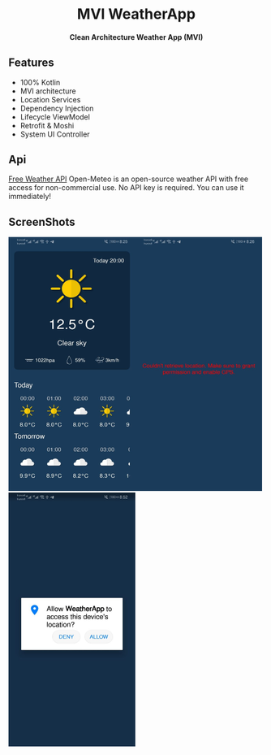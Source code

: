 <h1 align="center">MVI WeatherApp</h1>

<h4 align="center">Clean Architecture Weather App (MVI)</h4>

## Features
* 100% Kotlin
* MVI architecture
* Location Services
* Dependency Injection
* Lifecycle ViewModel
* Retrofit & Moshi
* System UI Controller

## Api 
 <a href="https://open-meteo.com/">Free Weather API</a>
 Open-Meteo is an open-source weather API with free access for non-commercial use. No API key is required. You can use it immediately!

## ScreenShots
<img src="/screenshots/screenshot1.jpg" width="250" height="500"><img src="/screenshots/screenshot2.jpg" width="250" height="500"><img src="/screenshots/screenshot3.jpg" width="250" height="500">
